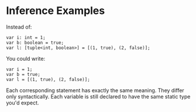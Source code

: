 # Inference Examples

Instead of:

```
var i: int = 1;
var b: boolean = true;
var l: [tuple<int, boolean>] = [(1, true), (2, false)];
```

You could write:

```
var i = 1;
var b = true;
var l = [(1, true), (2, false)];
```

Each corresponding statement has exactly the same meaning. They differ only syntactically. Each variable is still
declared to have the same static type you'd expect.
